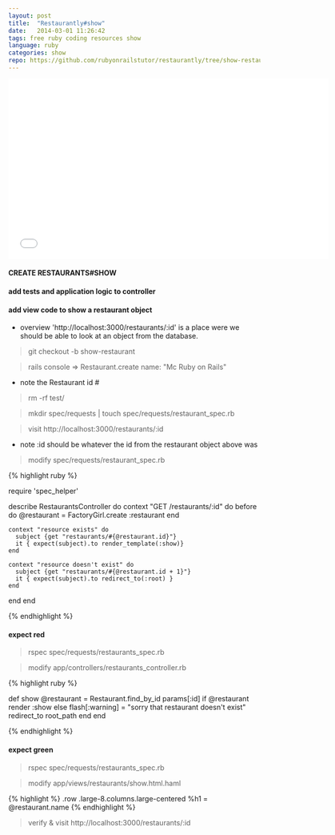 ```yaml
---
layout: post
title:  "Restaurantly#show"
date:   2014-03-01 11:26:42
tags: free ruby coding resources show
language: ruby
categories: show
repo: https://github.com/rubyonrailstutor/restaurantly/tree/show-restaurant
---
```


<iframe width="640" height="360" src="//www.youtube.com/embed/xhiqKVfpPBs?vq=hd1080" frameborder="0" allowfullscreen></iframe>


#### CREATE RESTAURANTS#SHOW


#### add tests and application logic to controller


#### add view code to show a restaurant object



- overview  'http://localhost:3000/restaurants/:id' is a place were we should be able to look at an object from the database.

> git checkout -b show-restaurant

> rails console => Restaurant.create name: "Mc Ruby on Rails"

- note the Restaurant id #


> rm -rf test/
 
> mkdir spec/requests | touch spec/requests/restaurant_spec.rb

> visit http://localhost:3000/restaurants/:id

- note :id should be whatever the id from the restaurant object above was


> modify spec/requests/restaurant_spec.rb

{% highlight ruby %}

require 'spec_helper'

describe RestaurantsController do
  context "GET /restaurants/:id" do
    before do
      @restaurant = FactoryGirl.create :restaurant
    end

    context "resource exists" do
      subject {get "restaurants/#{@restaurant.id}"}
      it { expect(subject).to render_template(:show)}
    end

    context "resource doesn't exist" do
      subject {get "restaurants/#{@restaurant.id + 1}"}
      it { expect(subject).to redirect_to(:root) }
    end
  end
end

{% endhighlight %}

#### expect red


> rspec spec/requests/restaurants_spec.rb

> modify app/controllers/restaurants_controller.rb

{% highlight ruby %}

def show
  @restaurant = Restaurant.find_by_id params[:id]
  if @restaurant
    render :show
  else
    flash[:warning] = "sorry that restaurant doesn't exist"
    redirect_to root_path
  end
end

{% endhighlight %}

#### expect green 

> rspec spec/requests/restaurants_spec.rb 


> modify app/views/restaurants/show.html.haml

{% highlight %}
.row
  .large-8.columns.large-centered
    %h1
      = @restaurant.name
{% endhighlight %}

> verify & visit http://localhost:3000/restaurants/:id
